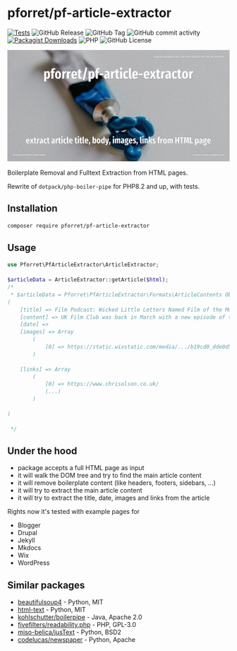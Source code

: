 # pforret/pf-article-extractor

[![Tests](https://github.com/pforret/pf-article-extractor/actions/workflows/run-tests.yml/badge.svg)](https://github.com/pforret/pf-article-extractor/actions)
![GitHub Release](https://img.shields.io/github/v/release/pforret/pf-article-extractor)
![GitHub Tag](https://img.shields.io/github/v/tag/pforret/pf-article-extractor)
![GitHub commit activity](https://img.shields.io/github/commit-activity/y/pforret/pf-article-extractor)
[![Packagist Downloads](https://img.shields.io/packagist/dt/pforret/pf-article-extractor)](https://packagist.org/packages/pforret/pf-article-extractor)
![PHP](https://img.shields.io/badge/php-%23777BB4.svg?logo=php&logoColor=white)
![GitHub License](https://img.shields.io/github/license/pforret/pf-article-extractor)

![](assets/unsplash.squeeze.jpg)

Boilerplate Removal and Fulltext Extraction from HTML pages.

Rewrite of `dotpack/php-boiler-pipe` for PHP8.2 and up, with tests.

## Installation

```bash
composer require pforret/pf-article-extractor
```

## Usage

```php
use Pforret\PfArticleExtractor\ArticleExtractor;

$articleData = ArticleExtractor::getArticle($html);
/*
 * $articleData = Pforret\PfArticleExtractor\Formats\ArticleContents Object
(
    [title] => Film Podcast: Wicked Little Letters Named Film of the Month
    [content] => UK Film Club was back in March with a new episode of their film podcast. (...)
    [date] =>
    [images] => Array
        (
            [0] => https://static.wixstatic.com/media/.../b19cd0_dde0d59546f84127865267f43994f39b~mv2.jpg
        )

    [links] => Array
        (
            [0] => https://www.chrisolson.co.uk/
            (...)
        )

)

 */
```

## Under the hood

* package accepts a full HTML page as input
* it will walk the DOM tree and try to find the main article content
* it will remove boilerplate content (like headers, footers, sidebars, ...)
* it will try to extract the main article content
* it will try to extract the title, date, images and links from the article

Rights now it's tested with example pages for
* Blogger
* Drupal
* Jekyll
* Mkdocs
* Wix
* WordPress

## Similar packages

* [beautifulsoup4](https://pypi.org/project/beautifulsoup4/) - Python, MIT
* [html-text](https://pypi.org/project/html-text/) - Python, MIT
* [kohlschutter/boilerpipe](https://github.com/kohlschutter/boilerpipe) - Java, Apache 2.0
* [fivefilters/readability.php](https://github.com/fivefilters/readability.php) - PHP, GPL-3.0
* [miso-belica/jusText](https://github.com/miso-belica/jusText) - Python, BSD2
* [codelucas/newspaper](https://github.com/codelucas/newspaper) - Python, Apache
